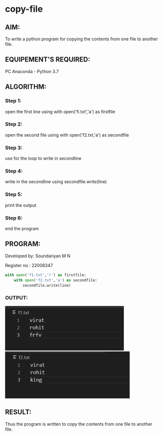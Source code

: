 # copy-file
## AIM:
To write a python program for copying the contents from one file to another file.
## EQUIPEMENT'S REQUIRED: 
PC
Anaconda - Python 3.7
## ALGORITHM: 

### Step 1:
open the first line using with open('fi.txt','a') as firstfile

### Step 2:
open the second file using with open('f2.txt,'a') as secondfile
 
### Step 3: 
use for the loop to write in secondline

### Step 4:
write in the secondline using secondfile.write(line)  

### Step 5: 
print the output

### Step 6:
end the program 

## PROGRAM:
Developed by: Soundariyan M N

Register no : 22008347

```python
with open('f1.txt','r') as firstfile:
    with open('f2.txt','a') as secondfile:
        secondfile.write(line)
```        

### OUTPUT:
![model](out.png)
![model](put.png)



## RESULT:
Thus the program is written to copy the contents from one file to another file.